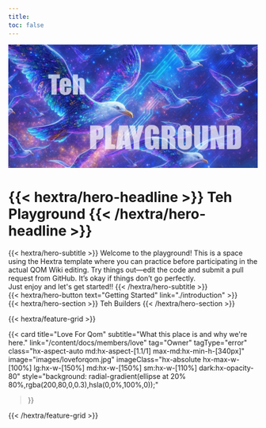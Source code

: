 ```yaml
---
title: 
toc: false
---
```


![image](./images/playground.JPG)
<div class="hx-mb-6">
  <h1>
    {{< hextra/hero-headline >}}
    Teh Playground
    {{< /hextra/hero-headline >}}
  </h1>
</div>

<div class="hx-mb-12">
  {{< hextra/hero-subtitle >}}
  Welcome to the playground! This is a space using the Hextra template where you can practice before participating in the actual QOM Wiki editing. Try things out—edit the code and submit a pull request from GitHub. It’s okay if things don’t go perfectly. &nbsp;<br class="sm:hx-block hx-hidden" />
  Just enjoy and let's get started!!
  {{< /hextra/hero-subtitle >}}
</div>

<div class="hx-mb-6">
  {{< hextra/hero-button text="Getting Started" link="./introduction" >}}
</div>

<div class="hx-mt-6 hx-mb-6">
  {{< hextra/hero-section >}}
    Teh Builders
  {{< /hextra/hero-section >}}
</div>

{{< hextra/feature-grid >}}

  {{< card
    title="Love For Qom"
    subtitle="What this place is and why we're here."
    link="/content/docs/members/love"
    tag="Owner"
    tagType="error"
    class="hx-aspect-auto md:hx-aspect-[1.1/1] max-md:hx-min-h-[340px]"
    image="images/loveforqom.jpg"
    imageClass="hx-absolute hx-max-w-[100%] lg:hx-w-[150%] md:hx-w-[150%] sm:hx-w-[110%] dark:hx-opacity-80"
    style="background: radial-gradient(ellipse at 20% 80%,rgba(200,80,0,0.3),hsla(0,0%,100%,0));"
  >}}

  <!-- add your card below -->


{{< /hextra/feature-grid >}}
